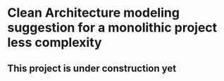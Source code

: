 # Clean Architecture modeling suggestion for a monolithic project less complexity

## This project is under construction yet

